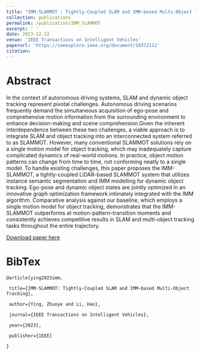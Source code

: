 ```yaml
---
title: "IMM-SLAMMOT : Tightly-Coupled SLAM and IMM-based Multi-Object Tracking"
collection: publications
permalink: /publication/IMM_SLAMMOT
excerpt: ' '
date: 2023-12-22
venue: 'IEEE Transactions on Intelligent Vehicles'
paperurl: 'https://ieeexplore.ieee.org/document/10372112'
citation: 
---
```


# Abstract

In the context of autonomous driving systems, SLAM and dynamic object tracking represent pivotal challenges. Autonomous driving scenarios frequently demand the simultaneous acquisition of ego-pose and comprehensive motion information from the surrounding environment to enhance decision-making and scene comprehension.Given the inherent interdependence between these two challenges, a viable approach is to integrate SLAM and object tracking into an interconnected system referred to as SLAMMOT. However, many conventional SLAMMOT solutions rely on a single motion model for object tracking, which may inadequately capture complicated dynamics of real-world motions. In practice, object motion patterns can change from time to time, not conforming neatly to a single model. To handle existing challenges, this paper proposes the IMM-SLAMMOT, a tightly-coupled LiDAR-based SLAMMOT system that utilizes instance semantic segmentation and IMM modelling for dynamic object tracking. Ego-pose and dynamic object states are jointly optimized in an innovative graph optimization framework intimately integrated with the IMM algorithm. Comparative analysis against our baseline, which employs a single motion model for object tracking, demonstrates that the IMM-SLAMMOT outperforms at motion-pattern-transition moments and consistently achieves competitive results in SLAM and multi-object tracking tasks throughout the entire trajectory.



[Download paper here](https://simon-ying.github.io/files/IMM-SLAMMOT__Tightly-Coupled_SLAM_and_IMM-based_Multi-Object_Tracking.pdf)



# BibTex

```
@article{ying2023imm,

 title={IMM-SLAMMOT: Tightly-Coupled SLAM and IMM-based Multi-Object Tracking},

 author={Ying, Zhuoye and Li, Hao},

 journal={IEEE Transactions on Intelligent Vehicles},

 year={2023},

 publisher={IEEE}

}
```

